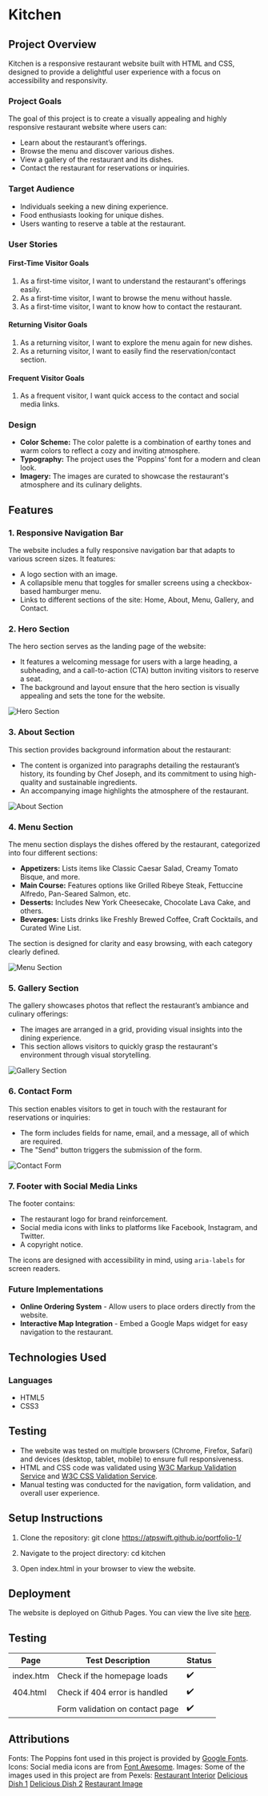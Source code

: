 # Kitchen

## Project Overview

Kitchen is a responsive restaurant website built with HTML and CSS, designed to provide a delightful user experience with a focus on accessibility and responsivity.

### Project Goals

The goal of this project is to create a visually appealing and highly responsive restaurant website where users can:

- Learn about the restaurant’s offerings.
- Browse the menu and discover various dishes.
- View a gallery of the restaurant and its dishes.
- Contact the restaurant for reservations or inquiries.

### Target Audience

- Individuals seeking a new dining experience.
- Food enthusiasts looking for unique dishes.
- Users wanting to reserve a table at the restaurant.

### User Stories

#### First-Time Visitor Goals

1. As a first-time visitor, I want to understand the restaurant's offerings easily.
2. As a first-time visitor, I want to browse the menu without hassle.
3. As a first-time visitor, I want to know how to contact the restaurant.

#### Returning Visitor Goals

1. As a returning visitor, I want to explore the menu again for new dishes.
2. As a returning visitor, I want to easily find the reservation/contact section.

#### Frequent Visitor Goals

1. As a frequent visitor, I want quick access to the contact and social media links.

### Design

- **Color Scheme:** The color palette is a combination of earthy tones and warm colors to reflect a cozy and inviting atmosphere.
- **Typography:** The project uses the 'Poppins' font for a modern and clean look.
- **Imagery:** The images are curated to showcase the restaurant's atmosphere and its culinary delights.

## Features

### 1. Responsive Navigation Bar

The website includes a fully responsive navigation bar that adapts to various screen sizes. It features:

- A logo section with an image.
- A collapsible menu that toggles for smaller screens using a checkbox-based hamburger menu.
- Links to different sections of the site: Home, About, Menu, Gallery, and Contact.

### 2. Hero Section

The hero section serves as the landing page of the website:

- It features a welcoming message for users with a large heading, a subheading, and a call-to-action (CTA) button inviting visitors to reserve a seat.
- The background and layout ensure that the hero section is visually appealing and sets the tone for the website.

![Hero Section](https://github.com/user-attachments/assets/7667f9a4-c232-4785-bd8e-92210b95793d)

### 3. About Section

This section provides background information about the restaurant:

- The content is organized into paragraphs detailing the restaurant’s history, its founding by Chef Joseph, and its commitment to using high-quality and sustainable ingredients.
- An accompanying image highlights the atmosphere of the restaurant.

![About Section](https://github.com/user-attachments/assets/a3aba409-c173-4556-a3a8-958bfa867e98)

### 4. Menu Section

The menu section displays the dishes offered by the restaurant, categorized into four different sections:

- **Appetizers:** Lists items like Classic Caesar Salad, Creamy Tomato Bisque, and more.
- **Main Course:** Features options like Grilled Ribeye Steak, Fettuccine Alfredo, Pan-Seared Salmon, etc.
- **Desserts:** Includes New York Cheesecake, Chocolate Lava Cake, and others.
- **Beverages:** Lists drinks like Freshly Brewed Coffee, Craft Cocktails, and Curated Wine List.

The section is designed for clarity and easy browsing, with each category clearly defined.

![Menu Section](https://github.com/user-attachments/assets/00b2acc3-09ab-4b4c-b911-a01f8daad6c0)

### 5. Gallery Section

The gallery showcases photos that reflect the restaurant’s ambiance and culinary offerings:

- The images are arranged in a grid, providing visual insights into the dining experience.
- This section allows visitors to quickly grasp the restaurant's environment through visual storytelling.

![Gallery Section](https://github.com/user-attachments/assets/cfc7f94a-d1bd-4ef0-908f-e156a0d0b9b3)

### 6. Contact Form

This section enables visitors to get in touch with the restaurant for reservations or inquiries:

- The form includes fields for name, email, and a message, all of which are required.
- The "Send" button triggers the submission of the form.

![Contact Form](https://github.com/user-attachments/assets/4b7256e3-7220-45f7-832b-0c7e18a00677)

### 7. Footer with Social Media Links

The footer contains:

- The restaurant logo for brand reinforcement.
- Social media icons with links to platforms like Facebook, Instagram, and Twitter.
- A copyright notice.

The icons are designed with accessibility in mind, using `aria-labels` for screen readers.

### Future Implementations

- **Online Ordering System** - Allow users to place orders directly from the website.
- **Interactive Map Integration** - Embed a Google Maps widget for easy navigation to the restaurant.

## Technologies Used

### Languages

- HTML5
- CSS3

## Testing

- The website was tested on multiple browsers (Chrome, Firefox, Safari) and devices (desktop, tablet, mobile) to ensure full responsiveness.
- HTML and CSS code was validated using [W3C Markup Validation Service](https://validator.w3.org/) and [W3C CSS Validation Service](https://jigsaw.w3.org/css-validator/).
- Manual testing was conducted for the navigation, form validation, and overall user experience.

## Setup Instructions

1. Clone the repository:
   git clone https://atpswift.github.io/portfolio-1/

2. Navigate to the project directory:
   cd kitchen

3. Open index.html in your browser to view the website.

## Deployment

The website is deployed on Github Pages. You can view the live site [here](https://atpswift.github.io/Portfolio1/).

## Testing

| Page      | Test Description                | Status |
| --------- | ------------------------------- | ------ |
| index.htm | Check if the homepage loads     | ✔️     |
| 404.html  | Check if 404 error is handled   | ✔️     |
|           | Form validation on contact page | ✔️     |

## Attributions

Fonts: The Poppins font used in this project is provided by [Google Fonts](https://fonts.googleapis.com/css2?family=Poppins:wght@300;400;600&display=swap).
Icons: Social media icons are from [Font Awesome](https://cdnjs.cloudflare.com/ajax/libs/font-awesome/6.4.0/css/all.min.css).
Images: Some of the images used in this project are from Pexels:
[Restaurant Interior](https://images.pexels.com/photos/262978/pexels-photo-262978.jpeg)
[Delicious Dish 1](https://images.pexels.com/photos/2116094/pexels-photo-2116094.jpeg)
[Delicious Dish 2](https://images.pexels.com/photos/70497/pexels-photo-70497.jpeg)
[Restaurant Image](https://images.pexels.com/photos/262978/pexels-photo-262978.jpeg)

